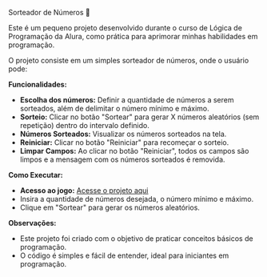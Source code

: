 Sorteador de Números 🎲

Este é um pequeno projeto desenvolvido durante o curso de Lógica de Programação da Alura, como prática para aprimorar minhas habilidades em programação. 

O projeto consiste em um simples sorteador de números, onde o usuário pode:

**Funcionalidades:**

* **Escolha dos números:** Definir a quantidade de números a serem sorteados, além de delimitar o número mínimo e máximo.
* **Sorteio:** Clicar no botão "Sortear" para gerar X números aleatórios (sem repetição) dentro do intervalo definido.
* **Números Sorteados:** Visualizar os números sorteados na tela.
* **Reiniciar:** Clicar no botão "Reiniciar" para recomeçar o sorteio.
* **Limpar Campos:** Ao clicar no botão "Reiniciar", todos os campos são limpos e a mensagem com os números sorteados é removida.

**Como Executar:**

* **Acesso ao jogo:** [Acesse o projeto aqui](https://github.com/helenkooptero/sorteador-numeros)
* Insira a quantidade de números desejada, o número mínimo e máximo.
* Clique em "Sortear" para gerar os números aleatórios.

**Observações:**

* Este projeto foi criado com o objetivo de praticar conceitos básicos de programação.
* O código é simples e fácil de entender, ideal para iniciantes em programação.
